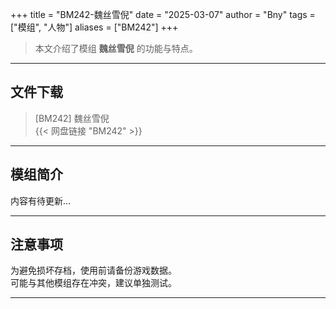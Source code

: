 +++
title = "BM242-魏丝雪倪"
date = "2025-03-07"
author = "Bny"
tags = ["模组", "人物"]
aliases = ["BM242"]
+++

> 本文介绍了模组 **魏丝雪倪** 的功能与特点。

---

## 文件下载

> [BM242] 魏丝雪倪  
{{< 网盘链接 "BM242" >}}  

---

## 模组简介

>  
内容有待更新...  

---

## 注意事项

>  
为避免损坏存档，使用前请备份游戏数据。  
可能与其他模组存在冲突，建议单独测试。  

---

